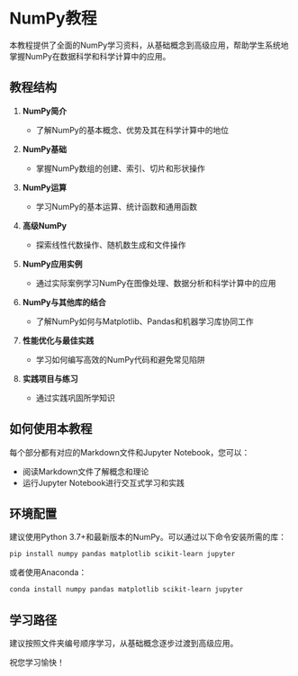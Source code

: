 # NumPy教程

本教程提供了全面的NumPy学习资料，从基础概念到高级应用，帮助学生系统地掌握NumPy在数据科学和科学计算中的应用。

## 教程结构

1. **NumPy简介**
   - 了解NumPy的基本概念、优势及其在科学计算中的地位

2. **NumPy基础**
   - 掌握NumPy数组的创建、索引、切片和形状操作

3. **NumPy运算**
   - 学习NumPy的基本运算、统计函数和通用函数

4. **高级NumPy**
   - 探索线性代数操作、随机数生成和文件操作

5. **NumPy应用实例**
   - 通过实际案例学习NumPy在图像处理、数据分析和科学计算中的应用

6. **NumPy与其他库的结合**
   - 了解NumPy如何与Matplotlib、Pandas和机器学习库协同工作

7. **性能优化与最佳实践**
   - 学习如何编写高效的NumPy代码和避免常见陷阱

8. **实践项目与练习**
   - 通过实践巩固所学知识

## 如何使用本教程

每个部分都有对应的Markdown文件和Jupyter Notebook，您可以：
- 阅读Markdown文件了解概念和理论
- 运行Jupyter Notebook进行交互式学习和实践

## 环境配置

建议使用Python 3.7+和最新版本的NumPy。可以通过以下命令安装所需的库：

```bash
pip install numpy pandas matplotlib scikit-learn jupyter
```

或者使用Anaconda：

```bash
conda install numpy pandas matplotlib scikit-learn jupyter
```

## 学习路径

建议按照文件夹编号顺序学习，从基础概念逐步过渡到高级应用。

祝您学习愉快！
